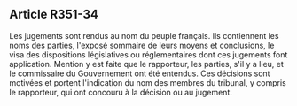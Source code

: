 ## Article R351-34

Les jugements sont rendus au nom du peuple français. Ils contiennent les noms des parties, l'exposé
sommaire de leurs moyens et conclusions, le visa des dispositions législatives ou réglementaires dont ces
jugements font application. Mention y est faite que le rapporteur, les parties, s'il y a lieu, et le commissaire
du Gouvernement ont été entendus. Ces décisions sont motivées et portent l'indication du nom des membres
du tribunal, y compris le rapporteur, qui ont concouru à la décision ou au jugement.

